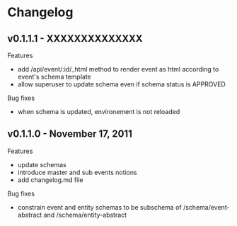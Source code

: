 Changelog
=========

## v0.1.1.1 - XXXXXXXXXXXXXX

Features

* add /api/event/:id/_html method to render event as html according to event's schema template
* allow superuser to update schema even if schema status is APPROVED

Bug fixes

* when schema is updated, environement is not reloaded

## v0.1.1.0 - November 17, 2011

Features

* update schemas
* introduce master and sub events notions
* add changelog.md file

Bug fixes

* constrain event and entity schemas to be subschema of /schema/event-abstract and /schema/entity-abstract

